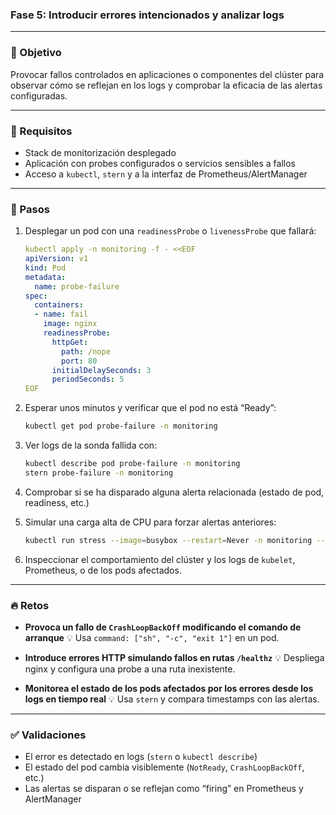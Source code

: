 ### Fase 5: Introducir errores intencionados y analizar logs

---

### 🎯 Objetivo

Provocar fallos controlados en aplicaciones o componentes del clúster para observar cómo se reflejan en los logs y comprobar la eficacia de las alertas configuradas.

---

### 🧰 Requisitos

* Stack de monitorización desplegado
* Aplicación con probes configurados o servicios sensibles a fallos
* Acceso a `kubectl`, `stern` y a la interfaz de Prometheus/AlertManager

---

### 🔧 Pasos

1. Desplegar un pod con una `readinessProbe` o `livenessProbe` que fallará:

   ```yaml
   kubectl apply -n monitoring -f - <<EOF
   apiVersion: v1
   kind: Pod
   metadata:
     name: probe-failure
   spec:
     containers:
     - name: fail
       image: nginx
       readinessProbe:
         httpGet:
           path: /nope
           port: 80
         initialDelaySeconds: 3
         periodSeconds: 5
   EOF
   ```

2. Esperar unos minutos y verificar que el pod no está “Ready”:

   ```bash
   kubectl get pod probe-failure -n monitoring
   ```

3. Ver logs de la sonda fallida con:

   ```bash
   kubectl describe pod probe-failure -n monitoring
   stern probe-failure -n monitoring
   ```

4. Comprobar si se ha disparado alguna alerta relacionada (estado de pod, readiness, etc.)

5. Simular una carga alta de CPU para forzar alertas anteriores:

   ```bash
   kubectl run stress --image=busybox --restart=Never -n monitoring -- sh -c "while true; do :; done"
   ```

6. Inspeccionar el comportamiento del clúster y los logs de `kubelet`, Prometheus, o de los pods afectados.

---

### 🔥 Retos

* **Provoca un fallo de `CrashLoopBackOff` modificando el comando de arranque**
  💡 Usa `command: ["sh", "-c", "exit 1"]` en un pod.

* **Introduce errores HTTP simulando fallos en rutas `/healthz`**
  💡 Despliega nginx y configura una probe a una ruta inexistente.

* **Monitorea el estado de los pods afectados por los errores desde los logs en tiempo real**
  💡 Usa `stern` y compara timestamps con las alertas.

---

### ✅ Validaciones

* El error es detectado en logs (`stern` o `kubectl describe`)
* El estado del pod cambia visiblemente (`NotReady`, `CrashLoopBackOff`, etc.)
* Las alertas se disparan o se reflejan como “firing” en Prometheus y AlertManager
